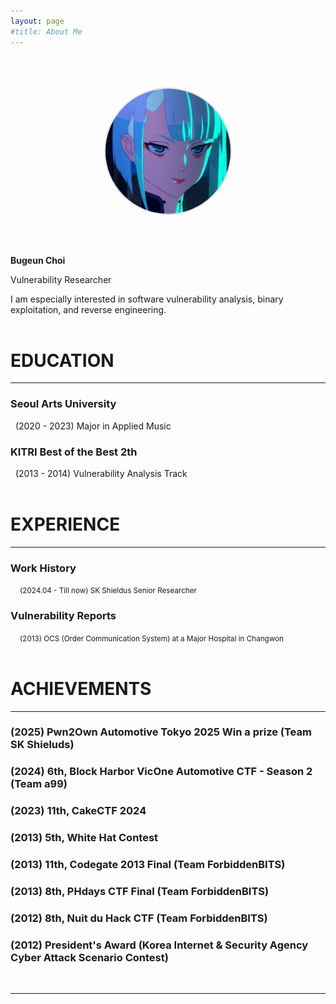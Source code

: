 ```yaml
---
layout: page
#title: About Me
---
```



<div style="display: flex; justify-content: center; align-items: center; flex-direction: column;">
  <img src="/assets/lucy.jpg" alt="About Photo" style="width: 200px; height: 200px; border-radius: 50%; object-fit: cover; border: 2px solid #ddd;margin-top: 50px;margin-bottom: 50px;">
</div>

<p class="message">
  <b>Bugeun Choi</b><br>
  
  Vulnerability Researcher
</p>

  I am especially interested in software vulnerability analysis, binary exploitation, and reverse engineering.
  <br>
  <br>

<h1> EDUCATION </h1>
<hr>

<h3>Seoul Arts University</h3>
&nbsp;&nbsp;(2020 - 2023) Major in Applied Music
<br>
<h3>KITRI Best of the Best 2th</h3>
&nbsp;&nbsp;(2013 - 2014) Vulnerability Analysis Track
<br>
<br>

<h1> EXPERIENCE </h1>
<hr>
<h3>Work History</h3>
&nbsp;&nbsp;&nbsp;<small> (2024.04 - Till now) SK Shieldus Senior Researcher </small>
<br>
<h3>Vulnerability Reports</h3>
&nbsp;&nbsp;&nbsp;<small> (2013) OCS (Order Communication System) at a Major Hospital in Changwon </small>
<br>
<br>


<h1> ACHIEVEMENTS </h1>
<hr>

<h3>(2025) Pwn2Own Automotive Tokyo 2025 Win a prize (Team SK Shieluds)</h3>
<h3>(2024) 6th, Block Harbor VicOne Automotive CTF - Season 2 (Team a99)
<h3>(2023) 11th, CakeCTF 2024</h3>
<h3>(2013) 5th, White Hat Contest</h3>
<h3>(2013) 11th, Codegate 2013 Final (Team ForbiddenBITS)</h3>
<h3>(2013) 8th, PHdays CTF Final (Team ForbiddenBITS)</h3>
<h3>(2012) 8th, Nuit du Hack CTF (Team ForbiddenBITS)</h3>
<h3>(2012) President's Award (Korea Internet & Security Agency Cyber Attack Scenario Contest)</h3>
<br>

<hr>
  <div style="text-align: center; margin-top: 20px;">
  <a href="https://x.com/bugeunchoi" target="_blank" style="margin: 0 10px; text-decoration: none; color: #1DA1F2;">
    <i class="fab fa-twitter" style="font-size: 24px;"></i>
  </a>
  <a href="https://github.com/Bugeun" target="_blank" style="margin: 0 10px; text-decoration: none; color: #000;">
    <i class="fab fa-github" style="font-size: 24px;"></i>
  </a>
  <a href="https://linkedin.com/in/yourusername" target="_blank" style="margin: 0 10px; text-decoration: none; color: #0077B5;">
    <i class="fab fa-linkedin" style="font-size: 24px;"></i>
  </a>
  <a href="mailto:choibugeun1007@gmail.com" style="margin: 0 10px; text-decoration: none; color: #D14836;">
    <i class="fas fa-envelope" style="font-size: 24px;"></i>
  </a>
    <a href="https://dreamhack.io/users/58029" style="margin: 0 10px; text-decoration: none; color:rgb(43, 29, 236);">
    <i class="fas fa-shield-alt" style="font-size: 24px;"></i>
  </a>
    <a href="https://www.instagram.com/bugeun__/" style="margin: 0 10px; text-decoration: none;">
    <i class="fa-solid fa-hashtag" style="font-size: 30px;"></i>
  </a>

</div>






